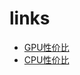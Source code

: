 # links

- [GPU性价比](https://benchmarks.ul.com/zh-hans/compare/best-gpus)
- [CPU性价比](https://benchmarks.ul.com/zh-hans/compare/best-cpus)